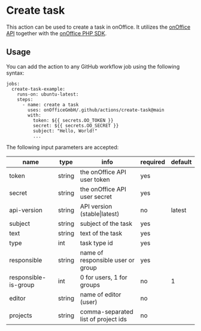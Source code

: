 # Create task

This action can be used to create a task in onOffice. It utilizes the [onOffice API](https://apidoc.onoffice.de/) together with the [onOffice PHP SDK](https://github.com/onOfficeGmbH/sdk).

## Usage

You can add the action to any GitHub workflow job using the following syntax:

    jobs:
      create-task-example:
        runs-on: ubuntu-latest:
        steps:
          - name: create a task
            uses: onOfficeGmbH/.github/actions/create-task@main
            with:
              token: ${{ secrets.OO_TOKEN }}
              secret: ${{ secrets.OO_SECRET }}
              subject: "Hello, World!"
              ...

The following input parameters are accepted:

| name                 | type   | info                                | required | default |
|----------------------|--------|-------------------------------------|----------|---------|
| token                | string | the onOffice API user token         | yes      |         |
| secret               | string | the onOffice API user secret        | yes      |         |
| api-version          | string | API version (stable\|latest)        | no       | latest  |
| subject              | string | subject of the task                 | yes      |         |
| text                 | string | text of the task                    | yes      |         |
| type                 | int    | task type id                        | yes      |         |
| responsible          | string | name of responsible user or group   | yes      |         |
| responsible-is-group | int    | 0 for users, 1 for groups           | no       | 1       |
| editor               | string | name of editor (user)               | no       |         |
| projects             | string | comma-separated list of project ids | no       |         |
